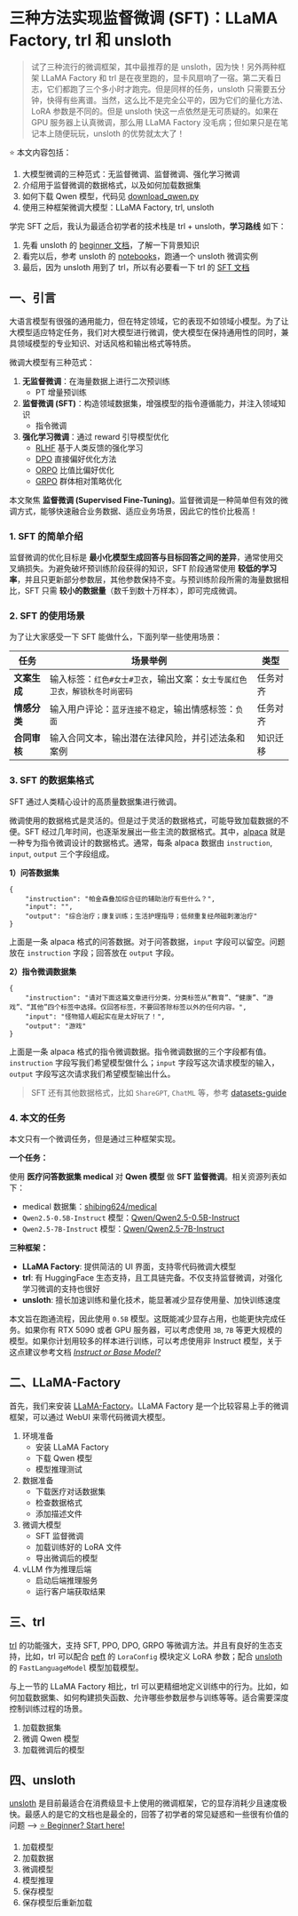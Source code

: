 # 三种方法实现监督微调 (SFT)：LLaMA Factory, trl 和 unsloth

> 试了三种流行的微调框架，其中最推荐的是 unsloth，因为快！另外两种框架 LLaMA Factory 和 trl 是在夜里跑的，显卡风扇响了一宿。第二天看日志，它们都跑了三个多小时才跑完。但是同样的任务，unsloth 只需要五分钟，快得有些离谱。当然，这么比不是完全公平的，因为它们的量化方法、LoRA 参数是不同的。但是 unsloth 快这一点依然是无可质疑的。如果在 GPU 服务器上认真微调，那么用 LLaMA Factory 没毛病；但如果只是在笔记本上随便玩玩，unsloth 的优势就太大了！

⭐ 本文内容包括：

1. 大模型微调的三种范式：无监督微调、监督微调、强化学习微调
2. 介绍用于监督微调的数据格式，以及如何加载数据集
3. 如何下载 Qwen 模型，代码见 [download_qwen.py](https://github.com/luochang212/sft-note/blob/main/model/download_qwen.py)
4. 使用三种框架微调大模型：LLaMA Factory, trl, unsloth

学完 SFT 之后，我认为最适合初学者的技术栈是 trl + unsloth，**学习路线** 如下：

1. 先看 unsloth 的 [beginner 文档](https://docs.unsloth.ai/get-started/beginner-start-here)，了解一下背景知识
2. 看完以后，参考 unsloth 的 [notebooks](https://docs.unsloth.ai/get-started/unsloth-notebooks)，跑通一个 unsloth 微调实例
3. 最后，因为 unsloth 用到了 trl，所以有必要看一下 trl 的 [SFT 文档](https://huggingface.co/docs/trl/sft_trainer)

## 一、引言

大语言模型有很强的通用能力，但在特定领域，它的表现不如领域小模型。为了让大模型适应特定任务，我们对大模型进行微调，使大模型在保持通用性的同时，兼具领域模型的专业知识、对话风格和输出格式等特质。

微调大模型有三种范式：

1. **无监督微调**：在海量数据上进行二次预训练
   - PT 增量预训练
2. **监督微调 (SFT)**：构造领域数据集，增强模型的指令遵循能力，并注入领域知识
   - 指令微调
3. **强化学习微调**：通过 reward 引导模型优化
   - [RLHF](https://arxiv.org/abs/2203.02155) 基于人类反馈的强化学习
   - [DPO](https://arxiv.org/abs/2305.18290) 直接偏好优化方法
   - [ORPO](https://arxiv.org/abs/2403.07691) 比值比偏好优化
   - [GRPO](https://arxiv.org/abs/2402.03300) 群体相对策略优化

本文聚焦 **监督微调 (Supervised Fine-Tuning)**。监督微调是一种简单但有效的微调方式，能够快速融合业务数据、适应业务场景，因此它的性价比极高！

### 1. SFT 的简单介绍

监督微调的优化目标是 **最小化模型生成回答与目标回答之间的差异**，通常使用交叉熵损失。为避免破坏预训练阶段获得的知识，SFT 阶段通常使用 **较低的学习率**，并且只更新部分参数层，其他参数保持不变。与预训练阶段所需的海量数据相比，SFT 只需 **较小的数据量**（数千到数十万样本），即可完成微调。

### 2. SFT 的使用场景

为了让大家感受一下 SFT 能做什么，下面列举一些使用场景：

|任务|场景举例|类型|
| -- | -- | -- |
|**文案生成**|输入标签：`红色#女士#卫衣`，输出文案：`女士专属红色卫衣，解锁秋冬时尚密码`|任务对齐|
|**情感分类**|输入用户评论：`蓝牙连接不稳定`，输出情感标签：`负面`|任务对齐|
|**合同审核**|输入合同文本，输出潜在法律风险，并引述法条和案例|知识迁移|

### 3. SFT 的数据集格式

SFT 通过人类精心设计的高质量数据集进行微调。

微调使用的数据格式是灵活的。但是过于灵活的数据格式，可能导致加载数据的不便。SFT 经过几年时间，也逐渐发展出一些主流的数据格式。其中，[alpaca](https://github.com/tatsu-lab/stanford_alpaca) 就是一种专为指令微调设计的数据格式。通常，每条 alpaca 数据由 `instruction`, `input`, `output` 三个字段组成。

**1）问答数据集**

```
{
    "instruction": "帕金森叠加综合征的辅助治疗有些什么？",
    "input": "",
    "output": "综合治疗；康复训练；生活护理指导；低频重复经颅磁刺激治疗"
}
```

上面是一条 alpaca 格式的问答数据。对于问答数据，`input` 字段可以留空。问题放在 `instruction` 字段；回答放在 `output` 字段。

**2）指令微调数据集**

```
{
    "instruction": "请对下面这篇文章进行分类，分类标签从“教育”、“健康”、“游戏”、“其他”四个标签中选择。仅回答标签，不要回答除标签以外的任何内容。",
    "input": "怪物猎人崛起实在是太好玩了！",
    "output": "游戏"
}
```

上面是一条 alpaca 格式的指令微调数据。指令微调数据的三个字段都有值。`instruction` 字段写我们希望模型做什么；`input` 字段写这次请求模型的输入，`output` 字段写这次请求我们希望模型输出什么。

> SFT 还有其他数据格式，比如 `ShareGPT`, `ChatML` 等，参考 [datasets-guide](https://docs.unsloth.ai/basics/datasets-guide)

### 4. 本文的任务

本文只有一个微调任务，但是通过三种框架实现。

**一个任务：**

使用 **医疗问答数据集 medical** 对 **Qwen 模型** 做 **SFT 监督微调**。相关资源列表如下：

- medical 数据集：[shibing624/medical](https://huggingface.co/datasets/shibing624/medical)
- `Qwen2.5-0.5B-Instruct` 模型：[Qwen/Qwen2.5-0.5B-Instruct](https://huggingface.co/Qwen/Qwen2.5-0.5B-Instruct)
- `Qwen2.5-7B-Instruct` 模型：[Qwen/Qwen2.5-7B-Instruct](https://huggingface.co/Qwen/Qwen2.5-7B-Instruct)

**三种框架：**

- **LLaMA Factory**: 提供简洁的 UI 界面，支持零代码微调大模型
- **trl**: 有 HuggingFace 生态支持，且工具链完备。不仅支持监督微调，对强化学习微调的支持也很好
- **unsloth**: 擅长加速训练和量化技术，能显著减少显存使用量、加快训练速度

本文旨在跑通流程，因此使用 `0.5B` 模型。这既能减少显存占用，也能更快完成任务。如果你有 RTX 5090 或者 GPU 服务器，可以考虑使用 `3B`, `7B` 等更大规模的模型。如果你计划用较多的样本进行训练，可以考虑使用非 Instruct 模型，关于这点建议参考文档 [*Instruct or Base Model?*](https://docs.unsloth.ai/get-started/beginner-start-here/what-model-should-i-use#instruct-or-base-model)

## 二、LLaMA-Factory

首先，我们来安装 [LLaMA-Factory](https://github.com/hiyouga/LLaMA-Factory)。LLaMA Factory 是一个比较容易上手的微调框架，可以通过 WebUI 来零代码微调大模型。


1. 环境准备
   - 安装 LLaMA Factory
   - 下载 Qwen 模型
   - 模型推理测试
2. 数据准备
   - 下载医疗对话数据集
   - 检查数据格式
   - 添加描述文件
3. 微调大模型
   - SFT 监督微调
   - 加载训练好的 LoRA 文件
   - 导出微调后的模型
4. vLLM 作为推理后端
   - 启动后端推理服务
   - 运行客户端获取结果


## 三、trl

[trl](https://github.com/huggingface/trl) 的功能强大，支持 SFT, PPO, DPO, GRPO 等微调方法。并且有良好的生态支持，比如，trl 可以配合 [peft](https://github.com/huggingface/peft) 的 `LoraConfig` 模块定义 LoRA 参数；配合 [unsloth](https://github.com/unslothai/unsloth) 的 `FastLanguageModel` 模型加载模型。

与上一节的 LLaMA Factory 相比，trl 可以更精细地定义训练中的行为。比如，如何加载数据集、如何构建损失函数、允许哪些参数层参与训练等等。适合需要深度控制训练过程的场景。


1. 加载数据集
2. 微调 Qwen 模型
3. 加载微调后的模型


## 四、unsloth

[unsloth](https://github.com/unslothai/unsloth) 是目前最适合在消费级显卡上使用的微调框架，它的显存消耗少且速度极快。最感人的是它的文档也是最全的，回答了初学者的常见疑惑和一些很有价值的问题 --> [⭐ Beginner? Start here!](https://docs.unsloth.ai/get-started/beginner-start-here)


1. 加载模型
2. 加载数据
3. 微调模型
4. 模型推理
5. 保存模型
6. 保存模型后重新加载
